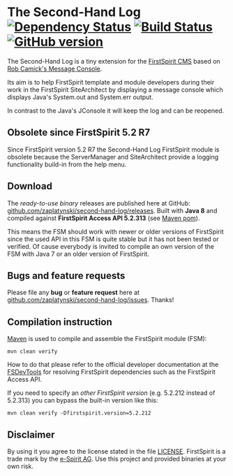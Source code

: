 #  The Second-Hand Log  [![Dependency Status](https://www.versioneye.com/user/projects/5757bf0c7757a0004a1de172/badge.svg?style=flat)](https://www.versioneye.com/user/projects/5757bf0c7757a0004a1de172) [![Build Status](https://travis-ci.org/zaplatynski/second-hand-log.svg?branch=master)](https://travis-ci.org/zaplatynski/second-hand-log) [![GitHub version](https://badge.fury.io/gh/zaplatynski%2Fsecond-hand-log.svg)](https://github.com/zaplatynski/second-hand-log/releases/latest)

The Second-Hand Log is a tiny extension for the [FirstSpirit CMS](http://www.e-spirit.com/) based on [Rob Camick's Message Console](https://tips4java.wordpress.com/2008/11/08/message-console/).

Its aim is to help FirstSpirit template and module developers during their work in the FirstSpirit SiteArchitect by displaying a message console which displays Java's System.out and System.err output.

In contrast to the Java's JConsole it will keep the log and can be reopened.

## Obsolete since FirstSpirit 5.2 R7

Since FirstSpirit version 5.2 R7 the Second-Hand Log FirstSpirit module is obsolete because the ServerManager and SiteArchitect provide a logging functionality build-in from the help menu.

## Download

The *ready-to-use binary* releases are published here at GitHub: [github.com/zaplatynski/second-hand-log/releases](https://github.com/zaplatynski/second-hand-log/releases).
Built with **Java 8** and compiled against **FirstSpirit Access API 5.2.313** (see [Maven pom](pom.xml)).

This means the FSM should work with newer or older versions of FirstSpirit since the used API in this FSM is quite stable but it has not been tested or verified. Of cause everybody is invited to compile an own version of the FSM with Java 7 or an older version of FirstSpirit.

## Bugs and feature requests

Please file any **bug** or **feature request** here at [github.com/zaplatynski/second-hand-log/issues](https://github.com/zaplatynski/second-hand-log/issues). Thanks!
 
## Compilation instruction

[Maven](http://maven.apache.org/) is used to compile and assemble the FirstSpirit module (FSM):
```
mvn clean verify
```
How to do that please refer to the official developer documentation at the [FSDevTools](https://github.com/e-Spirit/FSDevTools/) for resolving FirstSpirit dependencies such as the FirstSpirit Access API.

If you need to specify an *other FirstSpirit version* (e.g. 5.2.212 instead of 5.2.313) you can bypass the built-in version like this:
```
mvn clean verify -Dfirstspirit.version=5.2.212
```

##  Disclaimer

By using it you agree to the license stated in the file [LICENSE](LICENSE). FirstSpirit is a trade mark by the [e-Spirit AG](http://www.e-spirit.com/).
Use this project and provided binaries at your own risk.


